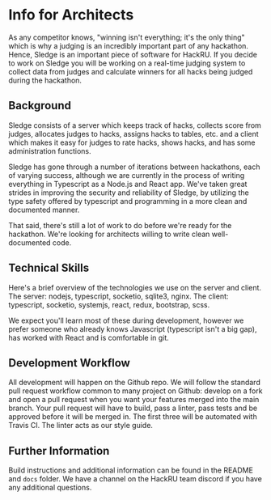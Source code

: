 # Info for Architects

As any competitor knows, "winning isn't everything; it's the only thing" which
is why a judging is an incredibly important part of any hackathon. Hence, Sledge
is an important piece of software for HackRU. If you decide to work on Sledge
you will be working on a real-time judging system to collect data from judges
and calculate winners for all hacks being judged during the hackathon.

## Background

Sledge consists of a server which keeps track of hacks, collects score from
judges, allocates judges to hacks, assigns hacks to tables, etc. and a client
which makes it easy for judges to rate hacks, shows hacks, and has some
administration functions.

Sledge has gone through a number of iterations between hackathons, each of
varying success, although we are currently in the process of writing everything
in Typescript as a Node.js and React app. We've taken great strides in improving
the security and reliability of Sledge, by utilizing the type safety offered by
typescript and programming in a more clean and documented manner.

That said, there's still a lot of work to do before we're ready for the
hackathon. We're looking for architects willing to write clean well-documented
code.

## Technical Skills

Here's a brief overview of the technologies we use on the server and client. The
server: nodejs, typescript, socketio, sqlite3, nginx. The client: typescript,
socketio, systemjs, react, redux, bootstrap, scss.

We expect you'll learn most of these during development, however we prefer
someone who already knows Javascript (typescript isn't a big gap), has worked
with React and is comfortable in git.

## Development Workflow

All development will happen on the Github repo. We will follow the standard pull
request workflow common to many project on Github: develop on a fork and open a
pull request when you want your features merged into the main branch. Your pull
request will have to build, pass a linter, pass tests and be approved before it
will be merged in. The first three will be automated with Travis CI. The linter
acts as our style guide.

## Further Information

Build instructions and additional information can be found in the README and
`docs` folder. We have a channel on the HackRU team discord if you have any
additional questions.
